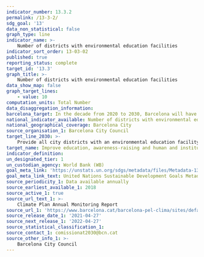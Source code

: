 ```yaml
---
indicator_number: 13.3.2
permalink: /13-3-2/
sdg_goal: '13'
data_non_statistical: false
graph_type: line
indicator_name: >-
    Number of districts with environmental education facilities
indicator_sort_order: 13-03-02
published: true
reporting_status: complete
target_id: '13.3'
graph_title: >-
    Number of districts with environmental education facilities
data_show_map: false
graph_target_lines:
    - value: 10
computation_units: Total Number
data_disaggregation_information:
barcelona_target: In the decade from 2020 to 2030, Barcelona will have effective tools for improving the education, awareness-raising and human and institutional capacity for the mitigation, adaptation, impact reduction and early warning of climate change
national_indicator_available: Number of districts with environmental education facilities
national_geographical_coverage: Barcelona City
source_organisation_1: Barcelona City Council
target_line_2030: >-
    Provide all city districts with an environmental education facility
target_name: Improve education, awareness-raising and human and institutional capacity on climate change mitigation, adaptation, impact reduction and early warning
indicator_definition:
un_designated_tier: 1
un_custodian_agency: World Bank (WB)
goal_meta_link: 'https://unstats.un.org/sdgs/metadata/files/Metadata-13-03-01.pdf'
goal_meta_link_text: United Nations Sustainable Development Goals Metadata (pdf 894kB)
source_periodicity_1: Data available annually
source_earliest_available_1: 2018
source_active_1: true
source_url_text_1: >-
    Climate Plan Annual Monitoring Report
source_url_1: 'https://www.barcelona.cat/barcelona-pel-clima/sites/default/files/documents/pla_pel_clima_-_informe_anual201841219.pdf'
source_release_date_1: '2021-04-27'
source_next_release_1: '2022-04-27'
source_statistical_classification_1: 
source_contact_1: comissionat2030@bcn.cat
source_other_info_1: >-
    Barcelona City Council
---
```

